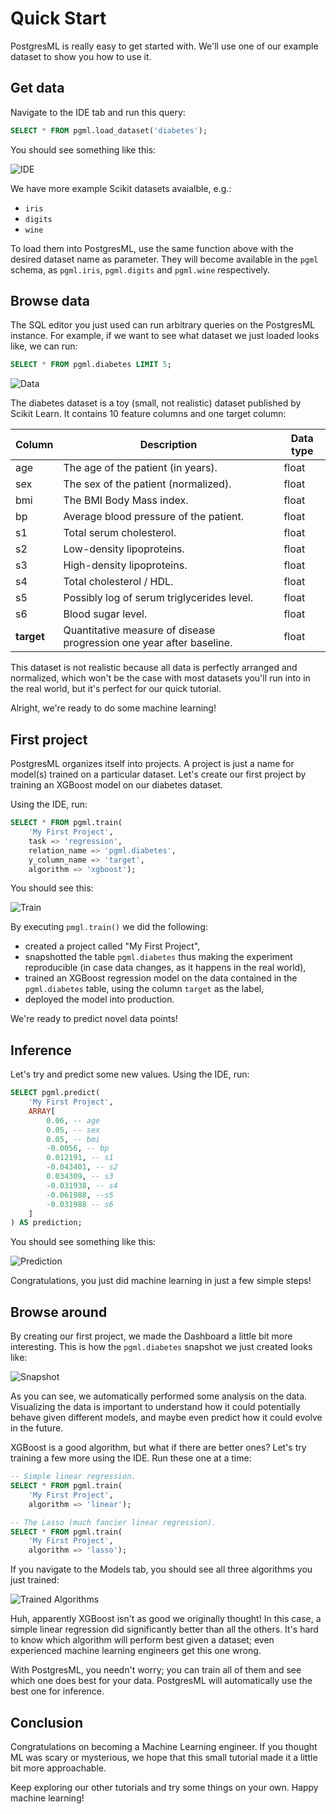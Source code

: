 # Quick Start

PostgresML is really easy to get started with. We'll use one of our example dataset to show you how to use it.

## Get data

Navigate to the IDE tab and run this query:

```sql
SELECT * FROM pgml.load_dataset('diabetes');
```

You should see something like this:

![IDE](/gym/ide.png)

We have more example Scikit datasets avaialble, e.g.:

- `iris`
- `digits`
- `wine`

To load them into PostgresML, use the same function above with the desired dataset name as parameter. They will become available in the `pgml` schema, as `pgml.iris`, `pgml.digits` and `pgml.wine` respectively.

## Browse data

The SQL editor you just used can run arbitrary queries on the PostgresML instance. For example,
if we want to see what dataset we just loaded looks like, we can run:

```sql
SELECT * FROM pgml.diabetes LIMIT 5;
```

![Data](/gym/data.png)

The diabetes dataset is a toy (small, not realistic) dataset published by Scikit Learn. It contains 10 feature columns and one target column:

| **Column** | **Description**                                                      | **Data type** |
|------------|----------------------------------------------------------------------|---------------|
| age        | The age of the patient (in years).                                   | float         |
| sex        | The sex of the patient (normalized).                                 | float         |
| bmi        | The BMI Body Mass index.                                             | float         |
| bp         | Average blood pressure of the patient.                               | float         |
| s1         | Total serum cholesterol.                                             | float         |
| s2         | Low-density lipoproteins.                                            | float         |
| s3         | High-density lipoproteins.                                           | float         |
| s4         | Total cholesterol / HDL.                                             | float         |
| s5         | Possibly log of serum triglycerides level.                           | float         |
| s6         | Blood sugar level.                                                   | float         |
| **target** | Quantitative measure of disease progression one year after baseline. | float         |


This dataset is not realistic because all data is perfectly arranged and normalized, which won't be the case with most datasets you'll run into in the real world, but it's perfect for our quick tutorial.


Alright, we're ready to do some machine learning!

## First project

PostgresML organizes itself into projects. A project is just a name for model(s) trained on a particular dataset. Let's create our first project by training an XGBoost
model on our diabetes dataset.

Using the IDE, run:

```sql
SELECT * FROM pgml.train(
	'My First Project',
	task => 'regression',
	relation_name => 'pgml.diabetes',
	y_column_name => 'target',
	algorithm => 'xgboost');
```

You should see this:

![Train](/gym/train.png)

By executing `pmgl.train()` we did the following:

- created a project called "My First Project",
- snapshotted the table `pgml.diabetes` thus making the experiment reproducible (in case data changes, as it happens in the real world),
- trained an XGBoost regression model on the data contained in the `pgml.diabetes` table, using the column `target` as the label,
- deployed the model into production.

We're ready to predict novel data points!

## Inference

Let's try and predict some new values. Using the IDE, run:

```sql
SELECT pgml.predict(
	'My First Project',
	ARRAY[
		0.06, -- age
		0.05, -- sex
		0.05, -- bmi
		-0.0056, -- bp
		0.012191, -- s1
		-0.043401, -- s2
		0.034309, -- s3
		-0.031938, -- s4
		-0.061988, --s5
		-0.031988 -- s6
	]
) AS prediction;
```

You should see something like this:

![Prediction](/gym/predict.png)

Congratulations, you just did machine learning in just a few simple steps!

## Browse around

By creating our first project, we made the Dashboard a little bit more interesting. This is how the `pgml.diabetes` snapshot we just created looks like:

![Snapshot](/gym/snapshot.png)

As you can see, we automatically performed some analysis on the data. Visualizing the data is important to understand how it could potentially behave given different models, and maybe even predict how it could evolve in the future.

XGBoost is a good algorithm, but what if there are better ones? Let's try training a few more using the IDE. Run these one at a time:

```sql
-- Simple linear regression.
SELECT * FROM pgml.train(
	'My First Project',
	algorithm => 'linear');

-- The Lasso (much fancier linear regression).
SELECT * FROM pgml.train(
	'My First Project',
	algorithm => 'lasso'); 
```

If you navigate to the Models tab, you should see all three algorithms you just trained:

![Trained Algorithms](/gym/trained_models.png)

Huh, apparently XGBoost isn't as good we originally thought! In this case, a simple linear regression did significantly better than all the others. It's hard to know which algorithm will perform best given a dataset; even experienced machine learning engineers get this one wrong.

With PostgresML, you needn't worry; you can train all of them and see which one does best for your data. PostgresML will automatically use the best one for inference.

## Conclusion

Congratulations on becoming a Machine Learning engineer. If you thought ML was scary or mysterious, we hope that this small tutorial made it a little bit more approachable.

Keep exploring our other tutorials and try some things on your own. Happy machine learning!
